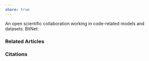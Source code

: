 ```yaml
---
share: true
---
```


An open scientific collaboration working in code-related models and datasets. BitNet:

### Related Articles

### Citations
